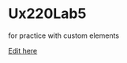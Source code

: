  # Ux220Lab5
for practice with custom elements

[Edit here](https://diy-pwa.dev/~/gh/chlloehung/Ux220Lab5)
